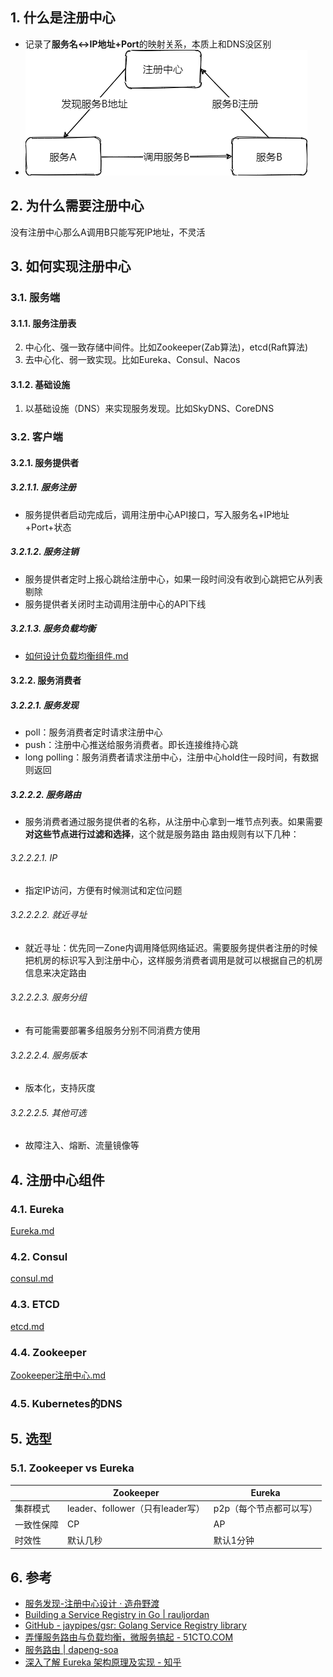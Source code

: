 ## 1. 什么是注册中心
- 记录了**服务名<->IP地址+Port**的映射关系，本质上和DNS没区别
- ![注册中心](https://raw.githubusercontent.com/TDoct/images/master/1624798655_20210627205730571_1566.png)

## 2. 为什么需要注册中心
没有注册中心那么A调用B只能写死IP地址，不灵活

## 3. 如何实现注册中心
### 3.1. 服务端
#### 3.1.1. 服务注册表
2. 中心化、强一致存储中间件。比如Zookeeper(Zab算法)，etcd(Raft算法)
3. 去中心化、弱一致实现。比如Eureka、Consul、Nacos

#### 3.1.2. 基础设施
1. 以基础设施（DNS）来实现服务发现。比如SkyDNS、CoreDNS

### 3.2. 客户端
#### 3.2.1. 服务提供者

##### 3.2.1.1. 服务注册
- 服务提供者启动完成后，调用注册中心API接口，写入服务名+IP地址+Port+状态


##### 3.2.1.2. 服务注销
- 服务提供者定时上报心跳给注册中心，如果一段时间没有收到心跳把它从列表剔除
- 服务提供者关闭时主动调用注册中心的API下线

##### 3.2.1.3. 服务负载均衡
- [如何设计负载均衡组件.md](如何设计负载均衡组件.md)



#### 3.2.2. 服务消费者
##### 3.2.2.1. 服务发现
- poll：服务消费者定时请求注册中心
- push：注册中心推送给服务消费者。即长连接维持心跳
- long polling：服务消费者请求注册中心，注册中心hold住一段时间，有数据则返回


##### 3.2.2.2. 服务路由
- 服务消费者通过服务提供者的名称，从注册中心拿到一堆节点列表。如果需要**对这些节点进行过滤和选择**，这个就是服务路由
路由规则有以下几种：
###### 3.2.2.2.1. IP
- 指定IP访问，方便有时候测试和定位问题
###### 3.2.2.2.2. 就近寻址
- 就近寻址：优先同一Zone内调用降低网络延迟。需要服务提供者注册的时候把机房的标识写入到注册中心，这样服务消费者调用是就可以根据自己的机房信息来决定路由
###### 3.2.2.2.3. 服务分组
- 有可能需要部署多组服务分别不同消费方使用
###### 3.2.2.2.4. 服务版本
- 版本化，支持灰度
###### 3.2.2.2.5. 其他可选
- 故障注入、熔断、流量镜像等


## 4. 注册中心组件


### 4.1. Eureka
[Eureka.md](../../Java/Framework/Spring_Cloud/Eureka/Eureka.md)
### 4.2. Consul
[consul.md](../../Golang/微服务/consul.md)
### 4.3. ETCD
[etcd.md](../../Golang/微服务/etcd.md)
### 4.4. Zookeeper
[Zookeeper注册中心.md](../../Zookeeper/使用/Zookeeper注册中心.md)

### 4.5. Kubernetes的DNS
## 5. 选型
### 5.1. Zookeeper vs Eureka

|           |            Zookeeper            |        Eureka         |
| --------- | ------------------------------- | --------------------- |
| 集群模式   | leader、follower（只有leader写） | p2p（每个节点都可以写） |
| 一致性保障 | CP                              | AP                    |
| 时效性     | 默认几秒                            | 默认1分钟              |

## 6. 参考
- [服务发现\-注册中心设计 · 造舟野渡](http://thoreauz.com/2019/01/12/service-registry-discovery/)
- [Building a Service Registry in Go \| rauljordan](https://rauljordan.com/2020/03/10/building-a-service-registry-in-go.html)
- [GitHub \- jaypipes/gsr: Golang Service Registry library](https://github.com/jaypipes/gsr)
- [弄懂服务路由与负载均衡，微服务搞起 \- 51CTO\.COM](https://developer.51cto.com/art/201902/592284.htm)
- [服务路由 \| dapeng\-soa](https://dapeng-soa.github.io/docs/zh/service-governance-router.html)
- [深入了解 Eureka 架构原理及实现 \- 知乎](https://zhuanlan.zhihu.com/p/138542807)